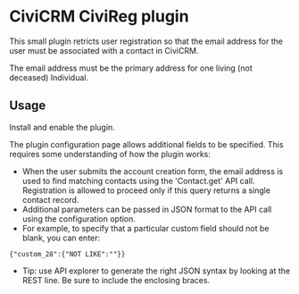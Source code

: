 # CiviCRM CiviReg plugin

This small plugin retricts user registration so that the email address for the user must be associated with a contact in CiviCRM.

The email address must be the primary address for one living (not deceased) Individual.

## Usage

Install and enable the plugin.

The plugin configuration page allows additional fields to be specified.  This requires some understanding of how the plugin works:

- When the user submits the account creation form, the email address is used to find matching contacts using the 'Contact.get' API call.  Registration is allowed to proceed only if this query returns a single contact record.
- Additional parameters can be passed in JSON format to the API call using the configuration option.  
- For example, to specify that a particular custom field should not be blank, you can enter:
```
{"custom_28":{"NOT LIKE":""}}
```
- Tip: use API explorer to generate the right JSON syntax by looking at the REST line.  Be sure to include the enclosing braces.
